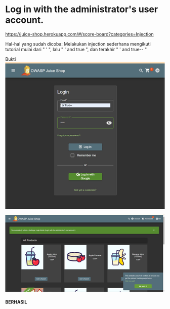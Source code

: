 # Log in with the administrator's user account.
https://juice-shop.herokuapp.com/#/score-board?categories=Injection

Hal-hal yang sudah dicoba:
Melakukan injection sederhana mengikuti tutorial mulai dari " ' ", lalu " ' and true ", dan terakhir " ' and true-- "

Bukti 
![alt text](assets/WhatsApp%20Image%202025-09-04%20at%2014.15.50_893423e0.jpg)

![alt text](assets/image.png)


#### BERHASIL 